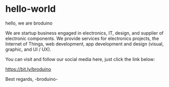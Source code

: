 # hello-world

hello, we are broduino

We are startup business engaged in electronics, IT, design, and supplier of electronic components. We provide services for electronics projects, the Internet of Things, web development, app development and design (visual, graphic, and UI / UX).

You can visit and follow our social media here, just click the link below:

https://bit.ly/broduino

Best regards,
-broduino-

